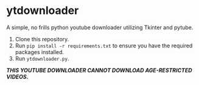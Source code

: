 # ytdownloader
A simple, no frills python youtube downloader utilizing Tkinter and pytube.
1. Clone this repository.
2. Run `pip install -r requirements.txt` to ensure you have the required packages installed.
3. Run `ytdownloader.py`.

***THIS YOUTUBE DOWNLOADER CANNOT DOWNLOAD AGE-RESTRICTED VIDEOS.***
